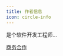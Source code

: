 ```yaml
---
title: 作者信息
icon: circle-info
---
```


是个软件开发工程师...




[商务合作](https://kazjsfecs3y.feishu.cn/wiki/UK1Hw4HfZi9ZfwkqK66cggoFnng)


